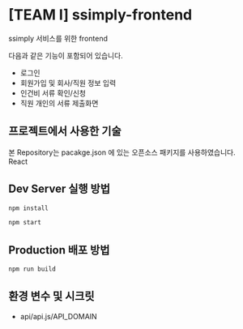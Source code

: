 # [TEAM I] ssimply-frontend

ssimply 서비스를 위한 frontend

다음과 같은 기능이 포함되어 있습니다.
- 로그인
- 회원가입 및 회사/직원 정보 입력
- 인건비 서류 확인/신청
- 직원 개인의 서류 제출화면


## 프로젝트에서 사용한 기술
본 Repository는 pacakge.json 에 있는 오픈소스 패키지를 사용하였습니다.
<br/>
React


## Dev Server 실행 방법

```jsx
npm install
```
```jsx
npm start
```

## Production 배포 방법

```jsx
npm run build
```

## 환경 변수 및 시크릿

- api/api.js/API_DOMAIN
